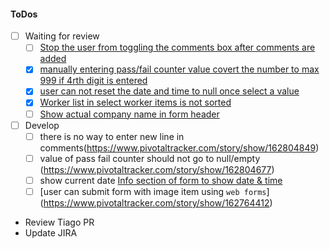 #### ToDos
- [ ] Waiting for review
  - [ ] [Stop the user from toggling the comments box after comments are added](https://www.pivotaltracker.com/story/show/162719826)
  - [x] [manually entering pass/fail counter value covert the number to max 999 if 4rth digit is entered](https://www.pivotaltracker.com/story/show/162804618)
  - [x] [user can not reset the date and time to null once select a value](https://www.pivotaltracker.com/story/show/162805422)
  - [x] [Worker list in select worker items is not sorted](https://www.pivotaltracker.com/story/show/162720254)
  - [ ] [Show actual company name in form header](https://www.pivotaltracker.com/story/show/162719873)
- [ ] Develop
  - [ ] there is no way to enter new line in comments(https://www.pivotaltracker.com/story/show/162804849)
  - [ ] value of pass fail counter should not go to null/empty
  (https://www.pivotaltracker.com/story/show/162804677)
  - [ ] show current date [Info section of form to show date & time](https://www.pivotaltracker.com/story/show/162769215)
  - [ ] [user can submit form with image item using `web forms`]
  (https://www.pivotaltracker.com/story/show/162764412)
- Review Tiago PR
- Update JIRA
